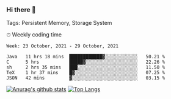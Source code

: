 ### Hi there 👋

Tags: Persistent Memory, Storage System

<!--

[![Anurag's github stats](https://github-readme-stats.vercel.app/api?username=wwyf)](https://github.com/anuraghazra/github-readme-stats)

[![Anurag's github stats](https://github-readme-stats.vercel.app/api?username=wwyf&count_private=true)](https://github.com/anuraghazra/github-readme-stats)


[![Top Langs](https://github-readme-stats.vercel.app/api/top-langs/?username=wwyf&count_private=true&&hide=jupyter%20notebook,html)](https://github.com/anuraghazra/github-readme-stats)



-->


⏱ Weekly coding time

<!--START_SECTION:waka-->
```text
Week: 23 October, 2021 - 29 October, 2021

Java   11 hrs 18 mins  ████████████▓░░░░░░░░░░░░   50.21 % 
C      5 hrs           █████▓░░░░░░░░░░░░░░░░░░░   22.26 % 
sh     2 hrs 35 mins   ███░░░░░░░░░░░░░░░░░░░░░░   11.50 % 
TeX    1 hr 37 mins    █▓░░░░░░░░░░░░░░░░░░░░░░░   07.25 % 
JSON   42 mins         ▓░░░░░░░░░░░░░░░░░░░░░░░░   03.15 % 
```
<!--END_SECTION:waka-->



[![Anurag's github stats](https://github-readme-stats.vercel.app/api?username=wwyf&count_private=true&show_icons=true&hide_border=true)](https://github.com/anuraghazra/github-readme-stats) [![Top Langs](https://github-readme-stats.vercel.app/api/top-langs/?username=wwyf&count_private=true&hide=jupyter%20notebook,html,OpenEdge%20ABL&langs_count=10&layout=compact&hide_border=true)](https://github.com/anuraghazra/github-readme-stats)

<!--

[![willianrod's wakatime stats](https://github-readme-stats.vercel.app/api/wakatime?username=wwyf)](https://github.com/anuraghazra/github-readme-stats)


-->
